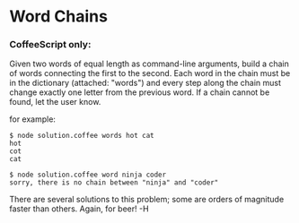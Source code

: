 # Word Chains

### CoffeeScript only:

Given two words of equal length as command-line arguments, build a chain of words connecting the first to the second. Each word in the chain must be in the dictionary (attached: "words") and every step along the chain must change exactly one letter from the previous word. If a chain cannot be found, let the user know.

for example:

```shell
$ node solution.coffee words hot cat
hot
cot
cat
```

```shell
$ node solution.coffee word ninja coder
sorry, there is no chain between "ninja" and "coder"
```

There are several solutions to this problem; some are orders of magnitude faster than others. Again, for beer!
-H

